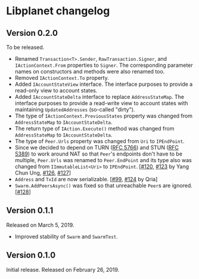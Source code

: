 Libplanet changelog
===================

Version 0.2.0
-------------

To be released.

 -  Renamed `Transaction<T>.Sender`, `RawTransaction.Signer`, and
    `IActionContext.From` properties to `Signer`.
    The corresponding parameter names on constructors and
    methods were also renamed too.
 -  Removed `IActionContext.To` property.
 -  Added `IAccountStateView` interface.
    The interface purposes to provide a read-only view to account states.
 -  Added `IAccountStateDelta` interface to replace `AddressStateMap`.
    The interface purposes to provide a read-write view to account states
    with maintaining `UpdatedAddresses` (so-called "dirty").
 -  The type of `IActionContext.PreviousStates` property was changed from
    `AddressStateMap` to `IAccountStateDelta`.
 -  The return type of `IAction.Execute()` method was changed from
    `AddressStateMap` to `IAccountStateDelta`.
 -  The type of `Peer.Urls` property was changed from `Uri` to `IPEndPoint`.
 -  Since we decided to depend on TURN ([RFC 5766]) and STUN ([RFC 5389]) to
    work around NAT so that `Peer`'s endpoints don't have to be multiple,
    `Peer.Urls` was renamed to `Peer.EndPoint` and its type also was changed
    from `IImmutableList<Uri>` to `IPEndPoint`.
    [[#120], [#123] by Yang Chun Ung, [#126], [#127]]
 -  `Address` and `TxId` are now serializable.
    [[#99], [#124] by Qria]
 -  `Swarm.AddPeersAsync()` was fixed so that unreachable `Peer`s are ignored.
    [[#128]]

[#99]: https://github.com/planetarium/libplanet/issues/99
[#120]: https://github.com/planetarium/libplanet/issues/120
[#123]: https://github.com/planetarium/libplanet/pull/123
[#124]: https://github.com/planetarium/libplanet/pull/124
[#126]: https://github.com/planetarium/libplanet/issues/126
[#127]: https://github.com/planetarium/libplanet/pull/127
[#128]: https://github.com/planetarium/libplanet/pull/128
[RFC 5389]: https://tools.ietf.org/html/rfc5389
[RFC 5766]: https://tools.ietf.org/html/rfc5766


Version 0.1.1
-------------

Released on March 5, 2019.

 -  Improved stability of `Swarm` and `SwarmTest`.


Version 0.1.0
-------------

Initial release.  Released on February 26, 2019.
